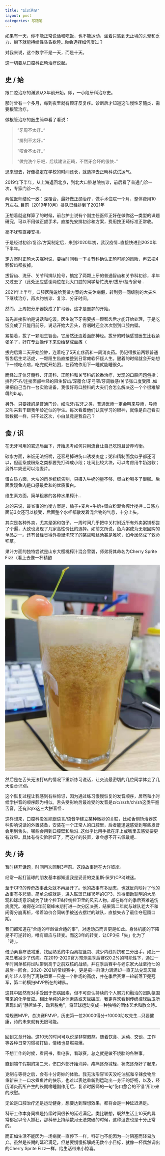 ```yaml
---
title: "延迟满足"
layout: post
categories: 写随笔
---
```


如果有一天，你不能正常说话和吃饭，也不能运动，坐着只感到无止境的头晕和乏力，躺下就能持续性昏昏欲睡...你会选择如何度过？

<!-- more -->

对我来说，这个数字不是一天，而是十天。

这一切要从口腔科正畸治疗说起。

## 史 / 始

跟口腔治疗的渊源从3年前开始。即，一小段牙科治疗史。

那时曾有一个多月，每到夜里就有颗牙反复疼。诊断后才知道这叫慢性牙髓炎，需要根管治疗。

做根管治疗的医生简单看了看说：

> “牙周不太好..“
>
> “排列不太好..“
>
> “咬合不太好..“
>
> “做完洗个牙吧，后续建议正畸，不然牙会坏的很快..”

思来想去，好像稳定在学校的时间还长，就选择去正畸科试试运气。

2019年下半年，从上海返回北京，到北大口腔总院初诊，前后看了普通门诊一次，专家门诊一次。

两位医师结论一致：深覆合，最好做正颌治疗，做手术住院一个月，整体费用10万左右..目前（2019年10月）排队已经排到了2021年

正想着就这样算了的时候，前台护士说有个副主任医师正好在做你这一类型的课题研究，可以不用做正颌手术，直接先安排初诊和方案，费用按正畸标准正常收。

毫不犹豫直接安排。


于是经过初诊/复诊/方案制定后，来到2020年初，武汉疫情..直接快进到2020年下半年。

定方案时正畸大夫嘱咐说，要抽时间看一下关节科确认正畸可能的风险，再去把4颗智齿都拔掉。

拔智齿、洗牙、关节科排队抢号，搞定了两颗上牙的普通智齿和关节科初诊，半年又过去了（此处还应感谢两位在北大口腔的同学帮忙洗牙/拔牙/挂专家号..

2021年上半年，口腔医院说给我做方案的大夫休病假，转到另一同级别的大夫名下继续治疗，再次约初诊、复诊、分牙时间。

然而，上周把分牙器换成了扩弓器，这才是噩梦的开始。


首先直接影响是说话和吃饭。医生说下牙需要拔一颗智齿后才能开始处理，于是吃饭变成了只能用前牙，说话开始大舌头，吞咽时还会次次刮到口腔内壁。

紧接着，拔了一颗阻生智齿，它居然还连着面部神经。拔牙的时候感觉医生比我紧张多了，好在专业操作下来没给整成面瘫（

拔完后第二天开始脸肿，连着吃了5天止疼药和一周消炎药。仍记得拔前两颗普通智齿后生龙活虎，一颗阻生齿直接整到日常瘫软怀疑人生。醒着的时候就会开始想下一顿吃点啥，吃完就开始困，在药物作用下一睡就能睡很久。

而经过牙体牙髓科、牙周科、正畸科和关节科的轮番治疗，发现的口腔问题包括：排列不齐/连接面部神经的阻生智齿/深覆合/牙弓窄/牙周敏感/关节张口度受限..如果把自己当作一台实验设备，我很好奇口腔科的大夫们会怎么解决这一个个很难解耦的bug。

另外，只要挂的是普通门诊，如洗牙/拔牙之类，普通医师一定会叫来导师，导师又叫来若干跟我年龄近似的学生。每次看着他们认真学习的眼神，就像是自己看实验数据一样，只不过这次，小白鼠竟是我自己？

## 食 / 识

在无牙可用的窘迫局面下，开始思考如何只用流食让自己吃饱且营养均衡。

碳水方面，米饭无法细嚼，还容易掉进伤口诱发炎症；粥和精制面食似乎都还可以，但面条或粉条之类都要先打碎成小段；吐司比较大块，可以考虑用牛奶泡软；另外牛奶还可以泡麦片。

蛋白质方面，大块的肉类统统告别，只摄入牛奶的量不够，蛋白粉喝多了很腻。后面发现鱼肉是口感最柔和的优质蛋白。

维生素方面，简单粗暴的各种水果榨汁..

总的来说，最省事的均衡方案是，橘子+麦片+牛奶+蛋白粉混合榨汁搅拌…口感方面前3次还可以接受，后面整个水杯都散发着混合物的气息，十分上头。

其次是各种外卖，尤其是粥和包子。一周时间几乎把中关村附近所有外卖粥铺都尝了个遍，大致也发现了几家高性价比的选择。如前文所说，鱼片粥成为无限回购的单品之一。还有曾经觉得外卖里泡软了的某些粉丝汤甚是难吃，如今居然成了救命稻草。

果汁方面的独特尝试是山东大樱桃榨汁混合雪碧，师弟将其命名为Cherry Sprite Fizz（看上去像一杯精酿

![](https://github.com/HusterHope/blogimage/raw/master/20210615-1.jpg)

然后是在舌头无法打转的情况下重新练习说话，让交流最密切的几位同学体会了几天语音识别。

这个恢复过程让我感到有些惊讶，因为通过练习慢慢恢复的发音顺序，居然和小时候学拼音的顺序颇为相似。舌头受影响后最难受的发音是z/c/s/zh/ch/sh这类平翘舌音，还有j/q/x这三大拼音怪..

这样想来，口腔科没准能跟语言/语音学建立某种微妙的关联，比如舌侧矫治器这种影响说话的外置装备，安装在一个正常人的口腔里，后者能迅速感受到哪些发音会用到舌头，哪些会用到口腔壁和后沿..这似乎比用手抵在牙上或嘴里去感受要更有效果。具体有待实验验证了，而这样的装置，谁会想不开去佩戴呢..

## 失 / 诗

暂时绕开话题，时间再次回到3年前。这段故事远在大洋彼岸。

经常一起打篮球的朋友基本都知道我是妥妥的克里斯·保罗(CP3)球迷。

至于CP3的传奇故事此处就不再展开了。他的故事有多励志，也就反向映衬了他的故事有多悲情。简单总结就是，进入联盟已经16年的CP3，难得借助聪明的大局观和球场意识成为了矮个控卫&传统控卫里的风云人物，却在每年的季后赛难逃伤病魔咒。难得在3年前巅峰末期打进一次分区决赛，结果第二年就与球队老大不和闹得分崩离析，带着溢价合同转手被送去摆烂的球队，直接失去了最佳夺冠窗口期。

我们都知道在“合适的年龄做合适的事”，对运动员而言更是如此。身体机能的下降是不可逆转的，唯有顺应与转变。而这3年的转变，让CP3把「失」化为了「诗」。

借助素食疗法减重、找回熟悉的中距离投篮包、减少内线对抗和三分出手，如此一来显著减少了伤病。在2019-2020官方预测进季后赛仅0.2%的可能性下，通过一年时间单核将烂队带到高于之前双核的战绩，并在季后赛中与老东家大战至抢七的最后一回合。2020-2021的常规赛中，更是把一群活力满满却一直无法兑现天赋的年轻人带到了离联盟第一只差一个胜场的高度，并在季后赛第一轮斩落卫冕冠军，第二轮横扫MVP所在的球队。

这其中固然有对手受困于伤病因素，但不可否认持续的个人努力和融洽的团队氛围带来的化学反应。相比单纯的身体素质或天赋碾压，我更喜欢看到传统控球后卫所表现出的“静若处子，动若脱兔”，将篮球运动变成一种独特的团体艺术和散文诗。

常规赛MVP，总决赛FMVP，历史第一位20000得分+10000助攻先生...只要健康，诗的未来就有无限可能。

---

回到文章开始。这10天的时间可以说是非常煎熬。随着饮食、运动、交谈、工作等各种日常习惯被打破，情绪也易燃易爆。

不想工作的时候，看闲书，看电影，看球赛，总之就是做不烧脑的各种事。

直到端午假期的第二天，伤口外部开始消肿，疼痛逐渐减轻，状态逐渐好了起来。

克制与等待之后，会有十分奇妙的体验。我无法形容10天没吃油腻和辛辣食物后重新来上一口水煮鱼片的快乐，也难以表达重新到运动出一身汗的舒畅，以及，经历消炎药所产生的长期嗜睡副作用后，复诊时医师的一句“伤口愈合的不错”所带来的欣慰。

无论是口腔治疗还是运动健身，想要达到理想效果，都将会是一种延迟满足。

科研工作本身同样是持续时间很长的延迟满足。类比联想，既然生活上10天的异常都足以令人抓狂，那科研上持续数月无法突破的时候，这种沮丧也是十分正常的。

而正如生活不能因为一场病就一直停下一样，科研也不能因为一时阻塞而轻易放弃。虽然是长期的延迟满足，但总要慢慢拆解成无数个小目标，就像一杯偶然调出的Cherry Sprite Fizz一样，给生活带来小惊喜。